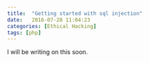 ```yaml
---
title:  "Getting started with sql injection"
date:   2016-07-28 11:04:23
categories: [Ethical Hacking]
tags: [php]
---
```


I will be writing on this soon. 